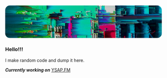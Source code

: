 <img src="banner.png" style="border-radius: 15px"></img>
### Hello!!!

I make random code and dump it here.

***Currently working on*** [YSAP.FM](https://github.com/DavZOfficial/ysap.fm)
